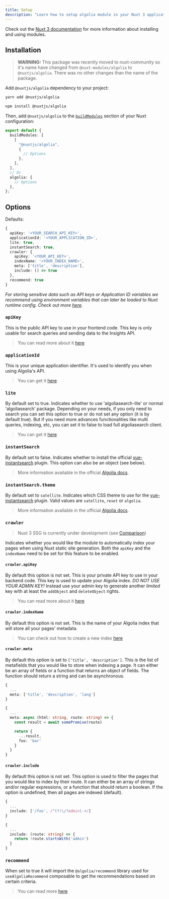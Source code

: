 ```yaml
---
title: Setup
description: "Learn how to setup algolia module in your Nuxt 3 application."
---
```


Check out the [Nuxt 3 documentation](https://v3.nuxtjs.org/docs/directory-structure/nuxt.config#buildmodules) for more information about installing and using modules.

## Installation

> **WARNING:** This package was recently moved to nuxt-community so it's name have changed from `@nuxt-modules/algolia` to `@nuxtjs/algolia`. There was no other changes than the name of the package.

Add `@nuxtjs/algolia` dependency to your project:

<code-group>
  <code-block label="Yarn" active>

```bash
yarn add @nuxtjs/algolia
```

  </code-block>
  <code-block label="NPM">

```bash
npm install @nuxtjs/algolia
```

  </code-block>
</code-group>

Then, add `@nuxtjs/algolia` to the [`buildModules`](https://v3.nuxtjs.org/docs/directory-structure/nuxt.config#buildmodules) section of your Nuxt configuration:

```ts [nuxt.config.js|ts]
export default {
  buildModules: [
    [
      "@nuxtjs/algolia",
      {
        // Options
      },
    ],
  ],
  // Or
  algolia: {
    // Options
  },
};
```

## Options

Defaults:

```ts
{
  apiKey: '<YOUR_SEARCH_API_KEY>',
  applicationId: '<YOUR_APPLICATION_ID>',
  lite: true,
  instantSearch: true,
  crawler: {
    apiKey: '<YOUR_API_KEY>',
    indexName: '<YOUR_INDEX_NAME>',
    meta: ['title', 'description'],
    include: () => true
  },
  recommend: true
}
```

*For storing sensitive data such as API keys or Application ID variables we recommend using environment variables that can later be loaded to Nuxt runtime config. Check out more [here]('http://v3.nuxtjs.org/docs/usage/runtime-config/).*

### `apiKey`

This is the public API key to use in your frontend code. This key is only usable for search queries and sending data to the Insights API.

> You can read more about it [here](https://www.algolia.com/doc/guides/security/api-keys/)

### `applicationId`

This is your unique application identifier. It's used to identify you when using Algolia's API.

> You can get it [here](https://www.algolia.com/account/api-keys/)

### `lite`

By default set to true. Indicates whether to use 'algoliasearch-lite' or normal 'algoliasearch' package. Depending on your needs, if you only need to search you can set this option to true or do not set any option (it is by default true). But if you need more advances functionalities like multi queries, indexing, etc, you can set it to false to load full algoliasearch client.

> You can get it [here](https://www.algolia.com/doc/api-client/getting-started/update-the-client/javascript/?client=javascript#search-onlylite-client)

### `instantSearch`

By default set to false. Indicates whether to install the official [vue-instantsearch](https://github.com/algolia/vue-instantsearch) plugin. This option can also be an object (see below).

> More information available in the official [Algolia docs](https://www.algolia.com/doc/guides/building-search-ui/what-is-instantsearch/vue/).

### `instantSearch.theme`

By default set to `satellite`. Indicates which CSS theme to use for the [vue-instantsearch](https://github.com/algolia/vue-instantsearch) plugin. Valid values are `satellite`, `reset` or `algolia`.

> More information available in the official [Algolia docs](https://www.algolia.com/doc/guides/building-search-ui/widgets/customize-an-existing-widget/vue/#style-your-widgets).

### `crawler`

> Nuxt 3 SSG is currently under development (see [Comparison](https://v3.nuxtjs.org/getting-started/introduction#comparison))

Indicates whether you would like the module to automatically index your pages when using Nuxt static site generation. Both the `apiKey` and the `indexName` need to be set for this feature to be enabled.

#### `crawler.apiKey`

By default this option is not set. This is your private API key to use in your backend code. This key is used to update your Algolia index. _DO NOT USE YOUR ADMIN KEY!_ Instead use your admin key to generate another _limited_ key with at least the `addObject` and `deleteObject` rights.

> You can read more about it [here](https://www.algolia.com/doc/guides/security/api-keys/)

#### `crawler.indexName`

By default this option is not set. This is the name of your Algolia index that will store all your pages' metadata.

> You can check out how to create a new index [here](https://www.algolia.com/doc/guides/sending-and-managing-data/send-and-update-your-data/how-to/importing-from-the-dashboard/#creating-a-new-index)

#### `crawler.meta`

By default this option is set to `['title', 'description']`. This is the list of metafields that you would like to store when indexing a page. It can either be an array of fields or a function that returns an object of fields. The function should return a string and can be asynchronous.

<code-group>
  <code-block label="Array" active>

```ts
{
  ...
  meta: ['title', 'description', 'lang']
}
```

  </code-block>
  <code-block label="Function">

```ts
{
  ...
  meta: async (html: string, route: string) => {
    const result = await somePromise(route)

    return {
      ...result,
      foo: 'bar'
    }
  }
}
```

  </code-block>
</code-group>

#### `crawler.include`

By default this option is not set. This option is used to filter the pages that you would like to index by their route. It can either be an array of strings and/or regular expressions, or a function that should return a boolean. If the option is undefined, then all pages are indexed (default).

<code-group>
  <code-block label="Array" active>

```ts
{
  ...
  include: ['/foo', /^(?!\/?admin).+/]
}
```

  </code-block>
  <code-block label="Function">

```ts
{
  ...
  include: (route: string) => {
    return !route.startsWith('admin')
  }
}
```

  </code-block>
</code-group>

### `recommend`

When set to true it will import the `@algolia/recommend` library used for `useAlgoliaRecommend` composable to get the recommendations based on certain criteria.

> You can read more [here](https://www.algolia.com/products/recommendations/)
